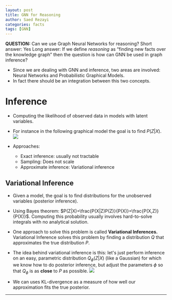 ```yaml
---
layout: post
title: GNN for Reasoning
author: Saed Rezayi
categories: facts
tags: [GNN]
---
```


**QUESTION:**  Can we use Graph Neural Networks for reasoning?
Short answer: Yes
Long answer: If we define *reasoning* as “finding new facts over the knowledge graph” then the question is how can GNN be used in graph inference?

- Since we are dealing with GNN and inference, two areas are involved: Neural Networks and Probabilistic Graphical Models. 
- In fact there should be an integration between this two concepts.
# Inference
- Computing the likelihood of observed data in models with latent variables.
- For instance in the following graphical model the goal is to find $P(Z|X)$.
![](https://paper-attachments.dropbox.com/s_ACD8843D58A10AD799AE266302228E63B7692ABF84D737D63C8DB752F21F149B_1571713473507_Screenshot+from+2019-10-21+23-04-14.png)

- Approaches:
    - Exact inference: usually not tractable
    - Sampling: Does not scale
    - Approximate inference: Variational inference
## Variational Inference
- Given a model, the goal is to find distributions for the unobserved variables (posterior inference). 


- Using Bayes theorem: $P(Z|X)=\frac{P(X|Z)P(Z)}{P(X)}=\frac{P(X,Z)}{P(X)}$. Computing this probability usually involves hard-to-solve integrals with no analytical solution.


- One approach to solve this problem is called **Variational Inferences.** Variational Inference solves this problem by finding a distribution $Q$ that approximates the true distribution $P$.


- The idea behind variational inference is this: let's just perform inference on an easy, parametric distribution $Q_{\phi}(Z|X)$ (like a Gaussian) for which we know how to do posterior inference, but adjust the parameters $\phi$ so that $Q_{\phi}$ is as **close** to $P$ as possible.
![](https://paper-attachments.dropbox.com/s_ACD8843D58A10AD799AE266302228E63B7692ABF84D737D63C8DB752F21F149B_1571706706043_Screenshot+from+2019-10-21+21-11-35.png)

- We can uses $\text{KL}$-divergence as a measure of how well our approximation fits the true posterior.
----------
